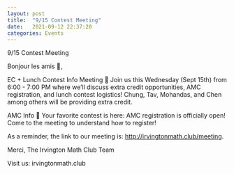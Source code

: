 ```yaml
---
layout: post
title:  "9/15 Contest Meeting"
date:   2021-09-12 22:37:20
categories: Events
---
```

9/15 Contest Meeting

Bonjour les amis 🥐,

EC + Lunch Contest Info Meeting 📃
Join us this Wednesday (Sept 15th) from 6:00 - 7:00 PM where we’ll discuss extra credit opportunities, AMC registration, and lunch contest logistics! Chung, Tav, Mohandas, and Chen among others will be providing extra credit.

AMC Info 🤩
Your favorite contest is here: AMC registration is officially open! Come to the meeting to understand how to register!

As a reminder, the link to our meeting is: http://irvingtonmath.club/meeting. 

Merci,
The Irvington Math Club Team

Visit us: irvingtonmath.club
